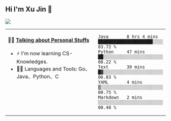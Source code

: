 
## Hi I'm Xu Jin 👋
![](https://komarev.com/ghpvc/?username=jiayouxujin&color=brightgreen&label=PROFILE+VIEWS)



<table align="center">
<tr>
<td valign="top" width="60%">

#### 🏋️‍♀️ <a href="https://github.com/jiayouxujin" target="_blank">Talking about Personal Stuffs</a>
<!-- recent_releases starts -->

- ⚡  I'm now learning CS-Knowledges.  
- 🏊‍♂️ Languages and Tools: Go、Java、Python、C
<!-- recent_releases ends -->
</td>
<td>
 
<!--START_SECTION:waka-->
```text
Java       8 hrs 4 mins    █████████████████████░░░░   83.72 % 
Python     47 mins         ██░░░░░░░░░░░░░░░░░░░░░░░   08.22 % 
Text       39 mins         █▓░░░░░░░░░░░░░░░░░░░░░░░   06.83 % 
YAML       4 mins          ▒░░░░░░░░░░░░░░░░░░░░░░░░   00.75 % 
Markdown   2 mins          ░░░░░░░░░░░░░░░░░░░░░░░░░   00.40 % 
```
<!--END_SECTION:waka-->
 
</td>
</tr>
</table>





